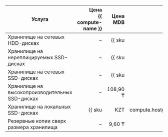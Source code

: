 | Услуга                                  | Цена<br/>{{ compute-name }}                              | Цена MDB                                                               | Итоговая цена                                                          |
|-----------------------------------------|---------------------------------------------------------:|-----------------------------------------------------------------------:|-----------------------------------------------------------------------:|
| Хранилище на сетевых HDD-дисках         | −                                                        | {{ sku|KZT|mdb.cluster.network-hdd.mysql|month|string }}               | {{ sku|KZT|mdb.cluster.network-hdd.mysql|month|string }}               |
| Хранилище на нереплицируемых SSD-дисках | −                                                        | {{ sku|KZT|mdb.cluster.network-ssd-nonreplicated.mysql|month|string }} | {{ sku|KZT|mdb.cluster.network-ssd-nonreplicated.mysql|month|string }} |
| Хранилище на сетевых SSD-дисках         | −                                                        | {{ sku|KZT|mdb.cluster.network-nvme.mysql|month|string }}              | {{ sku|KZT|mdb.cluster.network-nvme.mysql|month|string }}              |
| Хранилище на высокопроизводительных SSD-дисках | − | 108,90 ₸ | 108,90 ₸ |
| Хранилище на локальных SSD-дисках       | {{ sku|KZT|compute.hostgroup.localssd.v1|month|string }} | {{ sku|KZT|mdb.cluster.local-nvme.mysql.dedicated|month|string }}      | {{ sku|KZT|mdb.cluster.local-nvme.mysql|month|string }}                |
| Резервные копии сверх размера хранилища | −                                                        | 9,60 ₸                                                                 | 9,60 ₸                                                                 |

